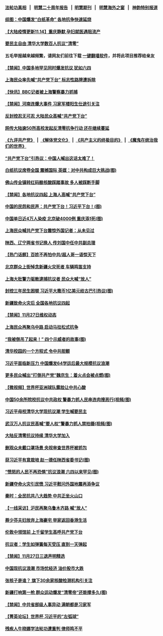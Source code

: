 #### [法轮功真相](https://github.com/gfw-breaker/truth/blob/master/README.md?t=0) &nbsp;&nbsp;|&nbsp;&nbsp; [明慧二十周年报告](https://github.com/gfw-breaker/mh-reports/blob/master/README.md?t=0) &nbsp;&nbsp;|&nbsp;&nbsp;[明慧期刊](https://github.com/gfw-breaker/mh-qikan) &nbsp;&nbsp;|&nbsp;&nbsp; [明慧海外之窗](https://github.com/gfw-breaker/mh-news/blob/master/README.md?t=0) &nbsp;&nbsp;|&nbsp;&nbsp; [神韵特别报道](https://github.com/gfw-breaker/mh-news/blob/master/shenyun.md?t=0)
#### [ 组图：中国爆发“白纸革命” 各地抗争快速延烧](https://github.com/gfw-breaker/banned-news1/blob/master/pages/prog204/a103584983.md)
#### [ 【大陆疫情更新11.14】重庆静默 孕妇就医遇阻流产](https://github.com/gfw-breaker/banned-news1/blob/master/pages/prog204/a103574272.md)
#### [ 要民主自由 清华大学数百人抗议“清零”](https://github.com/gfw-breaker/banned-news1/blob/master/pages/prog204/a103584624.md)
#### 五毛举报越来越频繁，请网友们前往下载 [一键翻墙软件](https://github.com/gfw-breaker/ssr-accounts)，并将此项目推荐给亲友
#### [ 【禁闻】中国多地罕见同时爆发抗议 犹如六四](https://github.com/gfw-breaker/banned-news1/blob/master/pages/prog204/a103584698.md)
#### [ 上海民众率先喊“共产党下台” 标志性路牌遭拆除](https://github.com/gfw-breaker/banned-news1/blob/master/pages/prog204/a103584893.md)
#### [ 【快讯】BBC记者被上海警察暴力抓捕](https://github.com/gfw-breaker/banned-news1/blob/master/pages/prog204/a103584878.md)
#### [ 【禁闻】河南连爆大事件 习家军楼阳生仕途引关注](https://github.com/gfw-breaker/banned-news1/blob/master/pages/prog204/a103584707.md)
#### [ 反封控忍无可忍 大陆民众高喊“共产党下台”](https://github.com/gfw-breaker/banned-news1/blob/master/pages/prog204/a103584835.md)
#### [ 网传大陆逾50所高校发起反清零抗争行动 还在继续蔓延](https://github.com/gfw-breaker/banned-news1/blob/master/pages/prog204/a103584620.md)
#### [《九评共产党》](https://github.com/begood0513/9ping.md/blob/master/README.md) &nbsp;|&nbsp; [《解体党文化》](../../../../jtdwh.md/blob/master/README.md)  &nbsp;|&nbsp; [《共产主义的终极目的》](../../../../gczydzjmd.md/blob/master/README.md) &nbsp;|&nbsp; [《魔鬼在统治我们的世界》](../../../../mgztzwmdsj.md/blob/master/README.md) 
#### [ “共产党下台”引热议：中国人喊出这话太难了！](https://github.com/gfw-breaker/banned-news1/blob/master/pages/prog204/a103585115.md)
#### [ 白纸抗议席卷全国 震撼国际 英媒：对中共构成巨大挑战(图)](https://github.com/gfw-breaker/banned-news1/blob/master/pages/p2/1022749.md)
#### [ 佛山传全镇转红码酿核酸踩踏事故 多人被踩断手脚](https://github.com/gfw-breaker/banned-news1/blob/master/pages/prog204/a103584768.md)
#### [ 【禁闻】各地抗议四起 上海人高喊“共产党下台”](https://github.com/gfw-breaker/banned-news1/blob/master/pages/prog204/a103584713.md)
#### [ 中国的民怨和民声：共产党下台！习近平下台！(图)](https://github.com/gfw-breaker/banned-news1/blob/master/pages/p2/1022699.md)
#### [ 中国单日近4万人染疫 北京破4000例 重庆添1死(图)](https://github.com/gfw-breaker/banned-news1/blob/master/pages/p1/1022731.md)
#### [ 上海民众喊共产党下台震惊外国记者：从未见过](https://github.com/gfw-breaker/banned-news1/blob/master/pages/prog204/a103584356.md)
#### [ 陕西、辽宁两省书记换人 传刘国中任中共副总理](https://github.com/gfw-breaker/banned-news1/blob/master/pages/prog204/a103585085.md)
#### [ 【热门话题】百姓不再怕中共/超人哥一语惊天下](https://github.com/gfw-breaker/banned-news1/blob/master/pages/prog204/a103584512.md)
#### [ 北京群众上街悼念新疆火灾死者 车辆鸣笛支持](https://github.com/gfw-breaker/banned-news1/blob/master/pages/nsc413/n13874294.md)
#### [ 上海大批警力驱散逮捕抗议者 民众大喊“放人”](https://github.com/gfw-breaker/banned-news1/blob/master/pages/prog204/a103584631.md)
#### [ 封控三年民生困顿 习近平大撒币1亿美元给古巴引热议(图)](https://github.com/gfw-breaker/banned-news1/blob/master/pages/p2/1022703.md)
#### [ 新疆致命火灾后 全国各地抗议四起](https://github.com/gfw-breaker/banned-news1/blob/master/pages/prog204/a103584633.md)
#### [ 【禁闻】11月27日维权动态](https://github.com/gfw-breaker/banned-news1/blob/master/pages/prog204/a103584696.md)
#### [ 上海民众再聚乌中路 启动马拉松式抗争](https://github.com/gfw-breaker/banned-news1/blob/master/pages/nsc413/n13874232.md)
#### [ “我被倒吊了起来！” 四个示威者的故事(图)](https://github.com/gfw-breaker/banned-news1/blob/master/pages/p1/1022747.md)
#### [ 清华校园的一个方程式 令中共胆颤](https://github.com/gfw-breaker/banned-news1/blob/master/pages/soh5/675009.md)
#### [ 习近平面临新压力 中国爆发64学运后最大规模抗议浪潮](https://github.com/gfw-breaker/banned-news1/blob/master/pages/soh5/675006.md)
#### [ 更多民众喊出“打倒共产党”魏京生：着火点会被点燃(图)](https://github.com/gfw-breaker/banned-news1/blob/master/pages/p2/1022641.md)
#### [ 【微视频】世界杯亚洲球队露脸让中共心酸](https://github.com/gfw-breaker/banned-news1/blob/master/pages/prog204/a103584702.md)
#### [ 中国50余所院校抗议中共政权 警暴力抓人民串连肉搜恶行(视频/图)](https://github.com/gfw-breaker/banned-news1/blob/master/pages/p1/1022724.md)
#### [ 习近平母校清华大学现抗议潮 学生喊要民主](https://github.com/gfw-breaker/banned-news1/blob/master/pages/nf4514/n13874065.md)
#### [ 武汉万人抗议民高喊“要人权”警暴力抓人禁拍摄(视频/图)](https://github.com/gfw-breaker/banned-news1/blob/master/pages/p1/1022725.md)
#### [ 大陆反清零抗议持续 清华大学加入](https://github.com/gfw-breaker/banned-news1/blob/master/pages/nsc413/n13874065.md)
#### [ 删观众未戴口罩场景 央视审查世界杯被抓包](https://github.com/gfw-breaker/banned-news1/blob/master/pages/nsc413/n13874415.md)
#### [ 获习近平有意栽培 赵一德任陕西省委书记(图)](https://github.com/gfw-breaker/banned-news1/blob/master/pages/p2/1022772.md)
#### [ “愤怒的人民不再恐惧”抗议浪潮 六四以来罕见(图)](https://github.com/gfw-breaker/banned-news1/blob/master/pages/p2/1022704.md)
#### [ 新疆夺命火灾引民愤 习近平慰问外国地震再添争议](https://github.com/gfw-breaker/banned-news1/blob/master/pages/prog204/a103584270.md)
#### [ 秦时：全民抗共八大趋势 中共正坐火山口](https://github.com/gfw-breaker/banned-news1/blob/master/pages/nf4514/n13874244.md)
#### [ 【一线采访】沪民再聚乌鲁木齐路 喊“放人”](https://github.com/gfw-breaker/banned-news1/blob/master/pages/nf4514/n13874180.md)
#### [ 蔡少芬夫妇放弃上海豪宅 举家返回香港生活](https://github.com/gfw-breaker/banned-news1/blob/master/pages/nsc413/n13874270.md)
#### [ 伦敦中领馆前 上千留学生高呼共产党下台](https://github.com/gfw-breaker/banned-news1/blob/master/pages/nf4514/n13874202.md)
#### [ 抗议者：学生如弹簧每天受压 直到一天弹起](https://github.com/gfw-breaker/banned-news1/blob/master/pages/nsc413/n13874234.md)
#### [](https://github.com/gfw-breaker/banned-news1/blob/master/pages/prog204/a103584289.md)
#### [ 【禁闻】11月27日三退声明精选](https://github.com/gfw-breaker/banned-news1/blob/master/pages/prog204/a103584694.md)
#### [ 中国现抗议浪潮 市场忧经济 油价股市大跌](https://github.com/gfw-breaker/banned-news1/blob/master/pages/nsc413/n13874384.md)
#### [ 张核子是谁？ 旗下30余家核酸检测机构引关注](https://github.com/gfw-breaker/banned-news1/blob/master/pages/nsc413/n13874195.md)
#### [ 新疆打响第一枪 群众运动爆发“清零帝”还能撑多久(图)](https://github.com/gfw-breaker/banned-news1/blob/master/pages/p2/1022624.md)
#### [ 【禁闻】中共省部级人事异动 满朝都是习家军](https://github.com/gfw-breaker/banned-news1/blob/master/pages/prog204/a103580782.md)
#### [ 【菁英论坛】世界杯 习近平的“左弧球”](https://github.com/gfw-breaker/banned-news1/blob/master/pages/nsc413/n13873833.md)
#### [ 残疾人牛晓娜学法轮功遭重判 律师鸣不平](https://github.com/gfw-breaker/banned-news1/blob/master/pages/prog204/a103584645.md)
